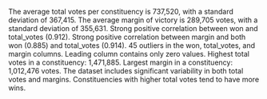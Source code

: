 The average total votes per constituency is 737,520, with a standard deviation of 367,415.
The average margin of victory is 289,705 votes, with a standard deviation of 355,631.
Strong positive correlation between won and total_votes (0.912).
Strong positive correlation between margin and both won (0.885) and total_votes (0.914).
45 outliers in the won, total_votes, and margin columns.
Leading column contains only zero values.
Highest total votes in a constituency: 1,471,885.
Largest margin in a constituency: 1,012,476 votes.
The dataset includes significant variability in both total votes and margins.
Constituencies with higher total votes tend to have more wins.
